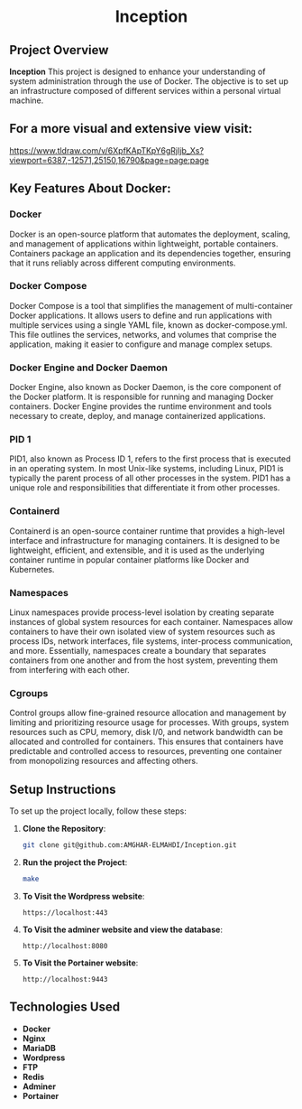 <h1 align="center">
   Inception
</h1>

## Project Overview

**Inception** This project is designed to enhance your understanding of system administration through the use of Docker. The objective is to set up an infrastructure composed of different services within a personal virtual machine.

## For a more visual and extensive view visit:

https://www.tldraw.com/v/6XpfKApTKpY6gRjIjb_Xs?viewport=6387,-12571,25150,16790&page=page:page

## Key Features About Docker:

### Docker

Docker is an open-source platform that automates the deployment, scaling, and management of applications within lightweight, portable containers. Containers package an application and its dependencies together, ensuring that it runs reliably across different computing environments.

### Docker Compose

Docker Compose is a tool that simplifies the management of multi-container Docker applications. It allows users to define and run applications with multiple services using a single YAML file, known as docker-compose.yml. This file outlines the services, networks, and volumes that comprise the application, making it easier to configure and manage complex setups.

### Docker Engine and Docker Daemon

Docker Engine, also known as Docker Daemon, is the core component of the Docker platform. It is responsible for running and managing Docker containers. Docker Engine provides the runtime environment and tools necessary to create, deploy, and manage containerized applications.

### PID 1

PID1, also known as Process ID 1, refers to the first process that is executed in an operating system. In most Unix-like systems, including Linux, PID1 is typically the parent process of all other processes in the system. PID1 has a unique role and responsibilities that differentiate it from other processes.

### Containerd

Containerd is an open-source container runtime that provides a high-level interface and infrastructure for managing containers. It is designed to be lightweight, efficient, and extensible, and it is used as the underlying container runtime in popular container platforms like Docker and Kubernetes.

### Namespaces

Linux namespaces provide process-level isolation by creating separate instances of global system resources for each container. Namespaces allow containers to have their own isolated view of system resources such as process IDs, network interfaces, file systems, inter-process communication, and more. Essentially, namespaces create a boundary that separates containers from one another and from the host system, preventing them from interfering with each other.

### Cgroups

Control groups allow fine-grained resource allocation and management by limiting and prioritizing resource usage for processes. With groups, system resources such as CPU, memory, disk I/0, and network bandwidth can be allocated and controlled for containers. This ensures that containers have predictable and controlled access to resources, preventing one container from monopolizing resources and affecting others.

## Setup Instructions

To set up the project locally, follow these steps:

1. **Clone the Repository**:

   ```bash
   git clone git@github.com:AMGHAR-ELMAHDI/Inception.git
   ```

2. **Run the project the Project**:

   ```bash
   make
   ```

3. **To Visit the Wordpress website**:
   ```
   https://localhost:443
   ```

4. **To Visit the adminer website and view the database**:
   ```
   http://localhost:8080
   ```

5. **To Visit the Portainer website**:
   ```
   http://localhost:9443
   ```

## Technologies Used

- **Docker**
- **Nginx**
- **MariaDB**
- **Wordpress**
- **FTP**
- **Redis**
- **Adminer**
- **Portainer**
